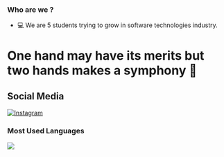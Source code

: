 ### Who are we ? 
- :computer: We are 5 students trying to grow in software technologies industry.






# One hand may have its merits but two hands makes a symphony :clap:

<h2 align="leading">Social Media</h2>



[![Instagram](https://img.shields.io/badge/Instagram-%23E4405F.svg?style=for-the-badge&logo=Instagram&logoColor=white)](https://instagram.com/kaju.tech)


### Most Used Languages

<img src="https://github-readme-stats.vercel.app/api/top-langs/?username=kajutech&layout=compact&langs_count=16&theme=react"/>



